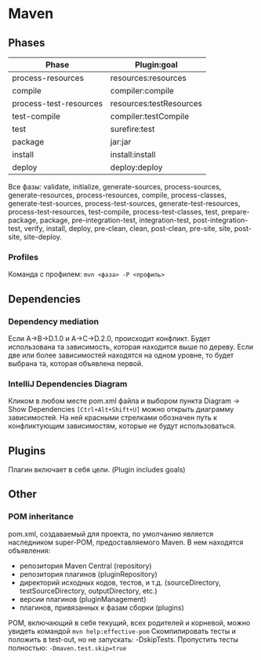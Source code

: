 # Maven

## Phases
| Phase  | Plugin:goal |
| ------------- | ------------- |
| process-resources | resources:resources |
| compile | compiler:compile |
| process-test-resources | resources:testResources |
| test-compile | compiler:testCompile |
| test | surefire:test |
| package | jar:jar |
| install | install:install |
| deploy | deploy:deploy |

Все фазы: validate, initialize, generate-sources, process-sources, generate-resources, process-resources, compile,
process-classes, generate-test-sources, process-test-sources, generate-test-resources, process-test-resources,
test-compile, process-test-classes, test, prepare-package, package, pre-integration-test, integration-test, 
post-integration-test, verify, install, deploy, pre-clean, clean, post-clean, pre-site, site, post-site, site-deploy.

### Profiles
Команда с профилем: `mvn <фаза> -P <профиль>`

## Dependencies
### Dependency mediation
Если A->B->D.1.0 и A->C->D.2.0, происходит конфликт. Будет использована та зависимость, которая находится выше по дереву.
Если две или более зависимостей находятся на одном уровне, то будет выбрана та, которая объявлена первой.
### IntelliJ Dependencies Diagram
Кликом в любом месте pom.xml файла и выбором пункта Diagram -> Show Dependencies `[Ctrl+Alt+Shift+U]` можно открыть диаграмму зависимостей.
На ней красными стрелками обозначен путь к конфликтующим зависимостям, которые не будут использоваться.

## Plugins
Плагин включает в себя цели. (Plugin includes goals)

## Other
### POM inheritance
pom.xml, создаваемый для проекта, по умолчанию является наследником super-POM, предоставляемого Maven. 
В нем находятся объявления:
* репозитория Maven Central (repository)
* репозитория плагинов (pluginRepository)
* директорий исходных кодов, тестов, и т.д. (sourceDirectory, testSourceDirectory, outputDirectory, etc.)
* версии плагинов (pluginManagement)
* плагинов, привязанных к фазам сборки (plugins)

POM, включающий в себя текущий, всех родителей и корневой, можно увидеть командой `mvn help:effective-pom`
Скомпилировать тесты и положить в test-out, но не запускать: -DskipTests.
Пропустить тесты полностью: `-Dmaven.test.skip=true`